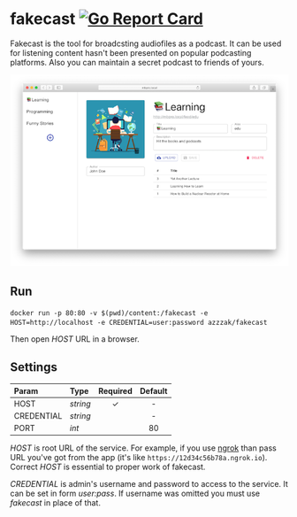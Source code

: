 # fakecast [![Go Report Card](https://goreportcard.com/badge/github.com/azzzak/fakecast)](https://goreportcard.com/report/github.com/azzzak/fakecast)

Fakecast is the tool for broadcsting audiofiles as a podcast. It can be used for listening content hasn't been presented on popular podcasting platforms. Also you can maintain a secret podcast to friends of yours.

![fakecast app](screenshot.png "fakecast app")

## Run

`docker run -p 80:80 -v $(pwd)/content:/fakecast -e HOST=http://localhost -e CREDENTIAL=user:password azzzak/fakecast`

Then open _HOST_ URL in a browser.

## Settings

| Param      | Type     | Required | Default |
| :--------- | :------- | :------: | :-----: |
| HOST       | _string_ |    ✓     |    -    |
| CREDENTIAL | _string_ |          |    -    |
| PORT       | _int_    |          |   80    |

_HOST_ is root URL of the service. For example, if you use [ngrok](https://ngrok.com) than pass URL you've got from the app (it's like `https://12d34c56b78a.ngrok.io`). Correct _HOST_ is essential to proper work of fakecast.

_CREDENTIAL_ is admin's username and password to access to the service. It can be set in form _user:pass_. If username was omitted you must use _fakecast_ in place of that.